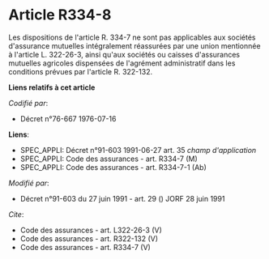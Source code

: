 # Article R334-8

Les dispositions de l'article R. 334-7 ne sont pas applicables aux sociétés d'assurance mutuelles intégralement réassurées
par une union mentionnée à l'article L. 322-26-3, ainsi qu'aux sociétés ou caisses d'assurances mutuelles agricoles
dispensées de l'agrément administratif dans les conditions prévues par l'article R. 322-132.

**Liens relatifs à cet article**

_Codifié par_:

  - Décret n°76-667 1976-07-16

**Liens**:

  - SPEC_APPLI: Décret n°91-603 1991-06-27 art. 35 *champ d'application*
  - SPEC_APPLI: Code des assurances - art. R334-7 (M)
  - SPEC_APPLI: Code des assurances - art. R334-7-1 (Ab)

_Modifié par_:

  - Décret n°91-603 du 27 juin 1991 - art. 29 () JORF 28 juin 1991

_Cite_:

  - Code des assurances - art. L322-26-3 (V)
  - Code des assurances - art. R322-132 (V)
  - Code des assurances - art. R334-7 (V)
